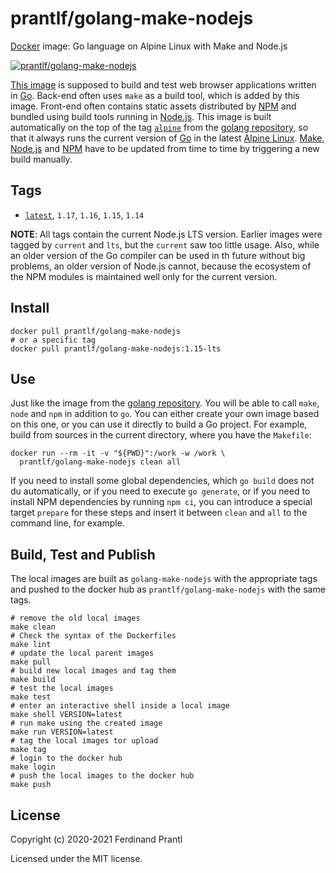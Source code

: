 # prantlf/golang-make-nodejs

[Docker] image: Go language on Alpine Linux with Make and Node.js

[![prantlf/golang-make-nodejs](http://dockeri.co/image/prantlf/golang-make-nodejs)](https://hub.docker.com/repository/docker/prantlf/golang-make-nodejs/)

[This image] is supposed to build and test web browser applications written in [Go]. Back-end often uses `make` as a build tool, which is added by this image. Front-end often contains static assets distributed by [NPM] and bundled using build tools running in [Node.js].  This image is built automatically on the top of the tag [`alpine`] from the [golang repository], so that it always runs the current version of [Go] in the latest [Alpine Linux]. [Make], [Node.js] and [NPM] have to be updated from time to time by triggering a new build manually.

## Tags

- [`latest`], `1.17`, `1.16`, `1.15`, `1.14`

**NOTE**: All tags contain the current Node.js LTS version. Earlier images were tagged by `current` and `lts`, but the `current` saw too little usage. Also, while an older version of the Go compiler can be used in th future without big problems, an older version of Node.js cannot, because the ecosystem of the NPM modules is maintained well only for the current version.

## Install

    docker pull prantlf/golang-make-nodejs
    # or a specific tag
    docker pull prantlf/golang-make-nodejs:1.15-lts

## Use

Just like the image from the [golang repository]. You will be able to call `make`, `node` and `npm` in addition to `go`. You can either create your own image based on this one, or you can use it directly to build a Go project. For example, build from sources in the current directory, where you have the `Makefile`:

    docker run --rm -it -v "${PWD}":/work -w /work \
      prantlf/golang-make-nodejs clean all

If you need to install some global dependencies, which `go build` does not du automatically, or if you need to execute `go generate`, or if you need to install NPM dependencies by running `npm ci`, you can introduce a special target `prepare` for these steps and insert it between `clean` and `all` to the command line, for example.

## Build, Test and Publish

The local images are built as `golang-make-nodejs` with the appropriate tags and pushed to the docker hub as `prantlf/golang-make-nodejs` with the same tags.

    # remove the old local images
    make clean
    # Check the syntax of the Dockerfiles
    make lint
    # update the local parent images
    make pull
    # build new local images and tag them
    make build
    # test the local images
    make test
    # enter an interactive shell inside a local image
    make shell VERSION=latest
    # run make using the created image
    make run VERSION=latest
    # tag the local images tor upload
    make tag
    # login to the docker hub
    make login
    # push the local images to the docker hub
    make push

## License

Copyright (c) 2020-2021 Ferdinand Prantl

Licensed under the MIT license.

[Docker]: https://www.docker.com/
[This image]: https://hub.docker.com/repository/docker/prantlf/golang-make-nodejs
[`alpine`]: https://hub.docker.com/_/golang?tab=tags
[`latest`]: https://hub.docker.com/repository/docker/prantlf/golang-make-nodejs/tags
[Go]: https://golang.org/
[golang repository]: https://hub.docker.com/_/golang
[Make]: https://www.gnu.org/software/make/
[Node.js]: https://nodejs.org/
[NPM]: https://docs.npmjs.com/cli/npm
[Alpine Linux]: https://alpinelinux.org/

